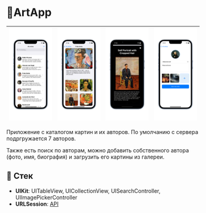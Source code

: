# 📱ArtApp

| ![preview](https://github.com/AleksPt/ArtApp/blob/main/preview1.png) | ![preview](https://github.com/AleksPt/ArtApp/blob/main/preview2.png) | ![preview](https://github.com/AleksPt/ArtApp/blob/main/preview3.png) |![preview](https://github.com/AleksPt/ArtApp/blob/main/preview4.png) |
|-------|----------|---------|---------|

Приложение с каталогом картин и их авторов. По умолчанию с сервера подргружается 7 авторов. 

Также есть поиск по авторам, можно добавить собственного автора (фото, имя, биография) и загрузить его картины из галереи. 

## 🔧 Стек

+ **UIKit**: UITableView, UICollectionView, UISearchController, UIImagePickerController
+ **URLSession**: [API](https://cdn.accelonline.io/OUR6G_IgJkCvBg5qurB2Ag/files/YPHn3cnKEk2NutI6fHK04Q.json)
